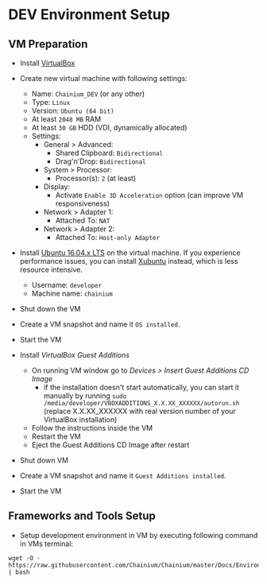 # DEV Environment Setup


## VM Preparation

- Install [VirtualBox](https://www.virtualbox.org)

- Create new virtual machine with following settings:
    - Name: `Chainium_DEV` (or any other)
    - Type: `Linux`
    - Version: `Ubuntu (64 bit)`
    - At least `2048 MB` RAM
    - At least `30 GB` HDD (VDI, dynamically allocated)
    - Settings:
        - General > Advanced:
            - Shared Clipboard: `Bidirectional`
            - Drag'n'Drop: `Bidirectional`
        - System > Processor:
            - Processor(s): `2` (at least)
        - Display:
            - Activate `Enable 3D Acceleration` option (can improve VM responsiveness)
        - Network > Adapter 1:
            - Attached To: `NAT`
        - Network > Adapter 2:
            - Attached To: `Host-only Adapter`

- Install [Ubuntu 16.04.x LTS](https://www.ubuntu.com/download/desktop) on the virtual machine. If you experience performance issues, you can install [Xubuntu](https://xubuntu.org) instead, which is less resource intensive.
    - Username: `developer`
    - Machine name: `chainium`

- Shut down the VM
- Create a VM snapshot and name it `OS installed`.
- Start the VM

- Install _VirtualBox Guest Additions_
    - On running VM window go to _Devices > Insert Guest Additions CD Image_
        - if the installation doesn't start automatically, you can start it manually by running `sudo /media/developer/VBOXADDITIONS_X.X.XX_XXXXXX/autorun.sh` (replace X.X.XX_XXXXXX with real version number of your VirtualBox installation)
    - Follow the instructions inside the VM
    - Restart the VM
    - Eject the Guest Additions CD Image after restart

- Shut down VM
- Create a VM snapshot and name it `Guest Additions installed`.
- Start the VM


## Frameworks and Tools Setup

- Setup development environment in VM by executing following command in VMs terminal:

```
wget -O - https://raw.githubusercontent.com/Chainium/Chainium/master/Docs/Environment/setup_dev_environment.sh | bash
```
